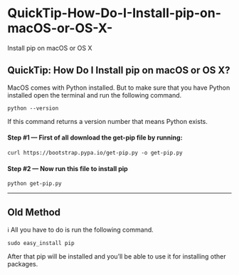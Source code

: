 # QuickTip-How-Do-I-Install-pip-on-macOS-or-OS-X-
Install pip on macOS or OS X


## QuickTip: How Do I Install pip on macOS or OS X?

MacOS comes with Python installed. But to make sure that you have Python installed open the terminal and run the following command.

`python --version`

If this command returns a version number that means Python exists.

#### Step #1 — First of all download the get-pip file by running:

`curl https://bootstrap.pypa.io/get-pip.py -o get-pip.py`

#### Step #2 — Now run this file to install pip

`python get-pip.py`



______________
## Old Method
ℹ All you have to do is run the following command.

`sudo easy_install pip`

After that pip will be installed and you’ll be able to use it for installing other packages.
